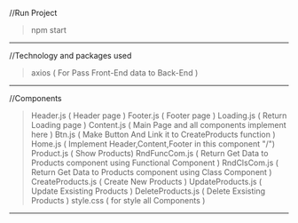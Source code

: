 //Run Project
>npm start
--------------


//Technology and packages used
>axios              ( For Pass Front-End data to Back-End )
----------------------------------------------------------


//Components
>Header.js          ( Header page )
>Footer.js          ( Footer page )
>Loading.js         ( Return Loading page )
>Content.js         ( Main Page and all components implement here )
>Btn.js             ( Make Button And Link it to CreateProducts function )
>Home.js            ( Implement Header,Content,Footer in this component "/")
>Product.js         ( Show Products)
>RndFuncCom.js      ( Return Get Data to Products component using Functional Component )
>RndClsCom.js       ( Return Get Data to Products component using Class Component )
>CreateProducts.js  ( Create New Products )
>UpdateProducts.js  ( Update Exsisting Products )
>DeleteProducts.js  ( Delete Exsisting Products )
>style.css          ( for style all Components )
----------------------------------------------------------

